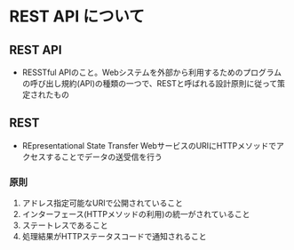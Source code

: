 # REST API について
## REST API
- RESSTful APIのこと。Webシステムを外部から利用するためのプログラムの呼び出し規約(API)の種類の一つで、RESTと呼ばれる設計原則に従って策定されたもの

## REST
- REpresentational State Transfer
  WebサービスのURIにHTTPメソッドでアクセスすることでデータの送受信を行う
### 原則
1. アドレス指定可能なURIで公開されていること
2. インターフェース(HTTPメソッドの利用)の統一がされていること
3. ステートレスであること
4. 処理結果がHTTPステータスコードで通知されること
